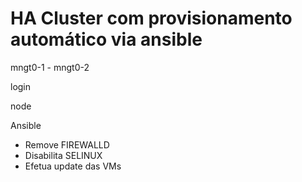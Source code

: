 # HA Cluster com provisionamento automático via ansible

mngt0-1 - mngt0-2

login

node

Ansible
- Remove FIREWALLD
- Disabilita SELINUX
- Efetua update das VMs
